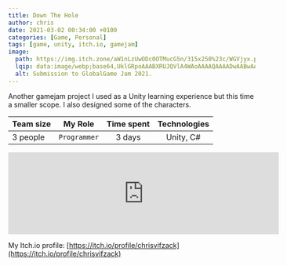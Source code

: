 ```yaml
---
title: Down The Hole
author: chris
date: 2021-03-02 00:34:00 +0100
categories: [Game, Personal]
tags: [game, unity, itch.io, gamejam]
image:
  path: https://img.itch.zone/aW1nLzUwODc0OTMucG5n/315x250%23c/WGVjyx.png
  lqip: data:image/webp;base64,UklGRpoAAABXRUJQVlA4WAoAAAAQAAAADwAABwAAQUxQSDIAAAARL0AmbZurmr57yyIiqE8oiG0bejIYEQTgqiDA9vqnsUSI6H+oAERp2HZ65qP/VIAWAFZQOCBCAAAA8AEAnQEqEAAIAAVAfCWkAALp8sF8rgRgAP7o9FDvMCkMde9PK7euH5M1m6VWoDXf2FkP3BqV0ZYbO6NA/VFIAAAA
  alt: Submission to GlobalGame Jam 2021.
---
```


Another gamejam project I used as a Unity learning experience but this time a smaller scope. I also designed some of the characters.

| Team size | My Role          | Time spent   | Technologies |
|-----------|:----------------:|:------------:|:------------:|
| 3 people  | `Programmer`     | 3 days       | Unity, C#    |

<iframe src="https://itch.io/embed/901111?linkback=true&amp;dark=true" width="552" height="167" frameborder="0"><a href="https://lady-c.itch.io/down-the-hole">Down the Hole by Lady_C, ChrisVifzack, MrNiacin</a></iframe>


My Itch.io profile: [https://itch.io/profile/chrisvifzack](https://itch.io/profile/chrisvifzack)